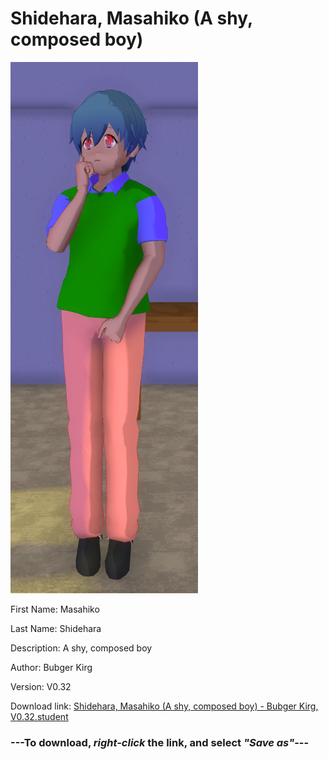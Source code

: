 # Shidehara, Masahiko (A shy, composed boy)

<img src = "https://raw.githubusercontent.com/Arbiter1223/Daigaku-Gurashi-Custom-Students/master/Students/Files/Shidehara%2C%20Masahiko%20(A%20shy%2C%20composed%20boy).png">

First Name: Masahiko

Last Name: Shidehara

Description: A shy, composed boy

Author: Bubger Kirg

Version: V0.32

Download link: <a href="https://raw.githubusercontent.com/Arbiter1223/Daigaku-Gurashi-Custom-Students/master/Students/Files/Shidehara%2C%20Masahiko%20(A%20shy%2C%20composed%20boy)%20-%20Bubger%20Kirg%2C%20V0.32.student">Shidehara, Masahiko (A shy, composed boy) - Bubger Kirg, V0.32.student</a>

### ---**To download, _right-click_ the link, and select _"Save as"_**---
